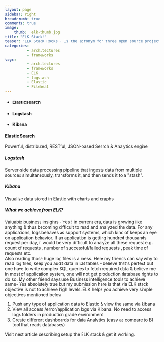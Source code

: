 ```yaml
---
layout: page
sidebar: right
breadcrumb: true
comments: true
image:
    thumb:  elk-thumb.jpg
title: "ELK Stack!"
teaser: "ELK Stack Rocks - Is the acronym for three open source projects:"
categories:
          - architectures
          - frameworks
tags:
          - architectures
          - frameworks
          - ELK
          - logstash
          - Elastic
          - Filebeat
---
```

- #### Elasticsearch
- #### Logstash
- #### Kibana

#### Elastic Search
Powerful, distributed, RESTful, JSON-based Search & Analytics engine

##### Logstash
Server-side data processing pipeline that ingests data from multiple sources simultaneously, transforms it, and then sends it to a "stash".

##### Kibana
Visualize data stored in Elastic with charts and graphs

##### What we achieve from ELK?
Valuable business insights  - Yes !
In current era, data is growing like anything & thus becoming difficult to read and analyzed the data. For any applications, logs behaves as  support systems, which kind of keeps an eye on application behavior. If an application is getting hundred thousands request per day, it would be very difficult to analyze all these request e.g. count of requests , number of successful/failed requests , peak time of requests etc.
<br/>
Also reading those huge log files is a mess. Here my friends can say why to read log files, keep you audit data in DB tables - believe that's perfect but one have to write complex SQL queries to fetch required data & believe me in most of application system, one will not get production database rights to do so. My other friend says use Business intelligence tools to achieve same- Yes absolutely true but my submission here is that via ELK stack objective is not to achieve high levels. ELK helps you achieve very simple objectives mentioned below

1. Push any type of application data to Elastic & view the same via kibana
2. View all access /error/application logs via Kibana. No need to access logs folders in production grade environment
3. Create different dashboards for data Analytics (easy as compare to BI tool that reads databases)

Visit next article describing setup the ELK stack & get it working.
